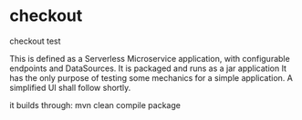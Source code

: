 # checkout
checkout test

This is defined as a Serverless Microservice application, with configurable endpoints and DataSources.
It is packaged and runs as a jar application
It has the only purpose of testing some mechanics for a simple application.
A simplified UI shall follow shortly.

it builds through:  mvn clean compile package
